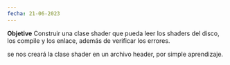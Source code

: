```yaml
---
fecha: 21-06-2023
---
```

**Objetive**
Construir una clase shader que pueda leer los shaders del disco, los compile y los enlace, además de verificar los errores.

se nos creará la clase shader en un archivo header, por simple aprendizaje.